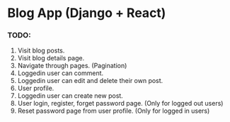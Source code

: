 # Blog App (Django + React)

### TODO:
1. Visit blog posts.
2. Visit blog details page.
3. Navigate through pages. (Pagination)
4. Loggedin user can comment.
5. Loggedin user can edit and delete their own post.
6. User profile.
7. Loggedin user can create new post.
8. User login, register, forget password page. (Only for logged out users)
9. Reset password page from user profile. (Only for logged in users)